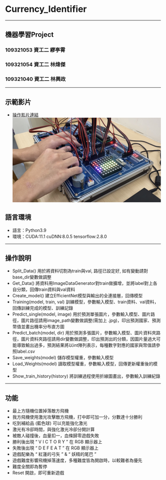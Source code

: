 # Currency_Identifier

---

## 機器學習Project
### 109321053 資工二 繆亭霄
### 109321054 資工二 林煒傑
### 109321040 資工二 林興政

---
## 示範影片
* [操作影片連結](https://youtu.be/SH1grgiGaM4)
  ![image](https://github.com/CorgiCake/Logic-Design-Final-Project/blob/main/final.jpeg)


## 語言環境
* 語言：Python3.9
* 環境：CUDA:11.1
       cuDNN:8.0.5
       tensorflow:2.8.0


---

## 操作說明
* Split_Data()
  用於將資料切割為train與val, 路徑已設定好, 如有變動請對base_dir變數做調整
* Get_Data()
  將資料用ImageDataGenerator對train做擴增，並將label對上各自分類，回傳train資料與val資料
* Create_model()
  建立EfficientNet模型與輸出的全連接層，回傳模型
* Training(model, train, val)
  訓練模型，參數輸入模型、train資料、val資料，回傳訓練完成的模型、訓練記錄
* Predict_single(model, image)
  用於預測單張圖片，參數輸入模型、圖片路徑，圖片路徑請用image_path變數做調整(需加上
  .jpg)，印出預測國家、預測幣值並畫出機率分布直方圖
* Predict_batch(model, dir)
  用於預測多張圖片，參數輸入模型、圖片資料夾路徑，圖片資料夾路徑請用dir變數做調整，印出預測出的分類，因圖片量過大可能導致輸出過多，預測結果將以int陣列表示，每種數字對應的國家與幣值請參照label.csv
* Save_weights(model)
  儲存模型權重，參數輸入模型
* Load_Weights(model)
  讀取模型權重，參數輸入模型，回傳更新權重後的模型
* Show_train_history(history)
  將訓練過程使用折線圖畫出，參數輸入訓練紀錄

---

## 功能
*	最上方隨機位置掉落敵方飛機
*	我方飛機使用激光攻擊敵方飛機，打中即可加一分，分數達十分勝利
*	吃到補給品 (藍色球) 可以充能強化激光
*	激光有冷卻時間，與強化激光冷卻分開計算
*	被敵人碰撞後，血量扣一，血條歸零遊戲失敗
*	勝利後出現 “ V I C T O R Y ” 在 RGB 顯示器上
*	失敗後出現 “ D E F E A T ” 在 RGB 顯示器上
*	遊戲配樂為 “ 紅蓮的弓矢 ” & “ 妖精的尾巴 ”
*	遊戲難度影響飛機掉落速度，多種難度皆為開啟時，以較難者為優先
*	難度全關即為暫停
*	Reset 開啟，即可重新遊戲

